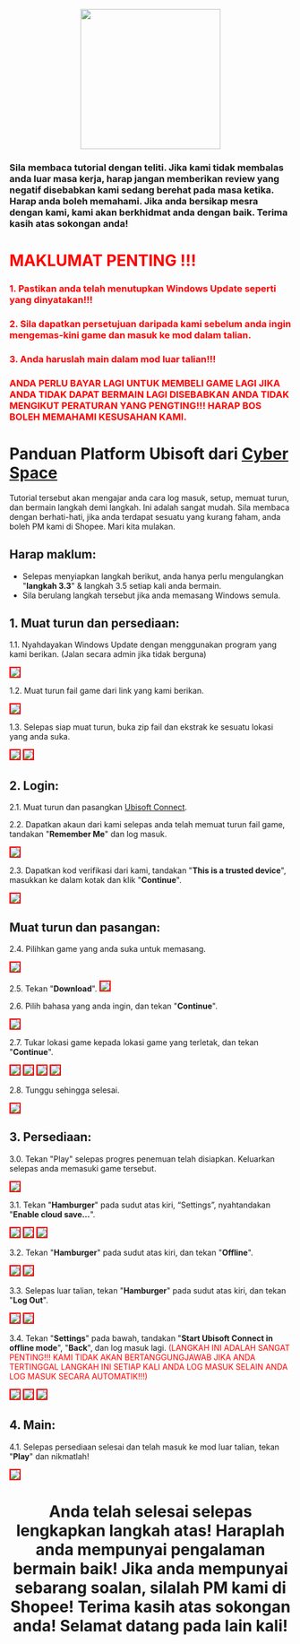 <p align="center">
<img src="https://user-images.githubusercontent.com/91774682/135708227-fefb44fa-ae60-4d5b-8cdf-a68d30176e66.png" width="250" height="250">
</p>

### Sila membaca tutorial dengan teliti. Jika kami tidak membalas anda luar masa kerja, harap jangan memberikan review yang negatif disebabkan kami sedang berehat pada masa ketika. Harap anda boleh memahami. Jika anda bersikap mesra dengan kami, kami akan berkhidmat anda dengan baik. Terima kasih atas sokongan anda! 
 
# <span style="color: red;">MAKLUMAT PENTING !!!</span>
### <span style="color: red;">1. Pastikan anda telah menutupkan Windows Update seperti yang dinyatakan!!!</span>
### <span style="color: red;">2. Sila dapatkan persetujuan daripada kami sebelum anda ingin mengemas-kini game dan masuk ke mod dalam talian.</span>
### <span style="color: red;">3. Anda haruslah main dalam mod luar talian!!!</span>
  
### <span style="color: red;">ANDA PERLU BAYAR LAGI UNTUK MEMBELI GAME LAGI JIKA ANDA TIDAK DAPAT BERMAIN LAGI DISEBABKAN ANDA TIDAK MENGIKUT PERATURAN YANG PENGTING!!! HARAP BOS BOLEH MEMAHAMI KESUSAHAN KAMI.</span>

# Panduan Platform Ubisoft dari [Cyber Space](https://shopee.com.my/cyberspace1902)
Tutorial tersebut akan mengajar anda cara log masuk, setup, memuat turun, dan bermain langkah demi langkah. Ini adalah sangat mudah. Sila membaca dengan berhati-hati, jika anda terdapat sesuatu yang kurang faham, anda boleh PM kami di Shopee. Mari kita mulakan.
 
## Harap maklum:
* Selepas menyiapkan langkah berikut, anda hanya perlu mengulangkan "**langkah 3.3**" & langkah 3.5 setiap kali anda bermain.
* Sila berulang langkah tersebut jika anda memasang Windows semula.

## 1. Muat turun dan persediaan:
1.1. Nyahdayakan Windows Update dengan menggunakan program yang kami berikan. (Jalan secara admin jika tidak berguna)
 
<img src="https://user-images.githubusercontent.com/91774682/136052890-bc2c4922-56f2-4c3e-acad-333cd9d764eb.jpg" style="border: 2px solid red" />

1.2. Muat turun fail game dari link yang kami berikan.
 
<img src="https://user-images.githubusercontent.com/91774682/136052997-3e5f2959-a756-4929-9bd0-6dc2c61ec75b.jpg" style="border: 2px solid red" />

1.3. Selepas siap muat turun, buka zip fail dan ekstrak ke sesuatu lokasi yang anda suka.
 
<img src="https://user-images.githubusercontent.com/91774682/136053318-f6dee91c-d7a7-49bd-9451-2a1766924410.jpg" style="border: 2px solid red" />
 
<img src="https://user-images.githubusercontent.com/91774682/136053311-a0b6bd98-77c3-47b3-a1b4-771fcb407300.jpg" style="border: 2px solid red" />

## 2. Login: 

2.1. Muat turun dan pasangkan [Ubisoft Connect](https://ubi.li/4vxt9).

2.2. Dapatkan akaun dari kami selepas anda telah memuat turun fail game, tandakan "**Remember Me**" dan log masuk.
 
 <img src="https://user-images.githubusercontent.com/91774682/136053934-51f379c8-ab44-4499-9c5d-b20f544f5099.jpg" style="border: 2px solid red" />

2.3. Dapatkan kod verifikasi dari kami, tandakan "**This is a trusted device**", masukkan ke dalam kotak dan klik "**Continue**".

<img src="https://user-images.githubusercontent.com/91774682/136054439-05405167-d25a-49ba-a24d-67097eabd818.jpg" style="border: 2px solid red" />

## Muat turun dan pasangan: 

2.4. Pilihkan game yang anda suka untuk memasang.

 <img src="https://user-images.githubusercontent.com/91774682/136054601-281129d6-0a4f-4d4f-91ce-cc30bf1b861d.jpg" style="border: 2px solid red" />

2.5. Tekan "**Download**".
<img src="https://user-images.githubusercontent.com/91774682/136056535-ade34cc5-011b-415f-8611-0746f528abe3.jpg" style="border: 2px solid red" />

2.6. Pilih bahasa yang anda ingin, dan tekan "**Continue**".
 
<img src="https://user-images.githubusercontent.com/91774682/136056690-2abf15d3-2177-489a-a56a-5c4a25780767.jpg" style="border: 2px solid red" />

2.7. Tukar lokasi game kepada lokasi game yang terletak, dan tekan "**Continue**".
 
<img src="https://user-images.githubusercontent.com/91774682/136056941-f5ac543a-2cd0-438d-871d-f12846aa8f5f.jpg" style="border: 2px solid red" />
 
 <img src="https://user-images.githubusercontent.com/91774682/136056945-9298fea8-816e-4fae-9079-4ff0a8276967.jpg" style="border: 2px solid red" />
 
 <img src="https://user-images.githubusercontent.com/91774682/136056936-7ff3c4be-fcf5-4c19-bc04-f490897d8fd0.jpg" style="border: 2px solid red" />
 
 <img src="https://user-images.githubusercontent.com/91774682/136057008-d15126c3-2300-4c5b-82ba-599ece0f66d5.jpg" style="border: 2px solid red" />

2.8. Tunggu sehingga selesai.

<img src="https://user-images.githubusercontent.com/91774682/136057112-3ff1f3a1-6a8c-479e-a99e-12e2580e602a.jpg" style="border: 2px solid red" />

## 3. Persediaan:

3.0. Tekan "Play" selepas progres penemuan telah disiapkan. Keluarkan selepas anda memasuki game tersebut.

<img src="https://user-images.githubusercontent.com/91774682/136671306-633b9dbd-1323-4af5-9341-ebc3c7d96f8b.jpg" style="border: 2px solid red" />

3.1. Tekan "**Hamburger**" pada sudut atas kiri, “Settings”, nyahtandakan "**Enable cloud save…**".
 
 <img src="https://user-images.githubusercontent.com/91774682/136181202-344ab70c-03fd-45c0-b5cf-374f11f94f9a.jpg" style="border: 2px solid red" />
 
<img src="https://user-images.githubusercontent.com/91774682/136085890-76fb7199-6766-417c-8aaf-cd7e8b469299.jpg" style="border: 2px solid red" />

<img src="https://user-images.githubusercontent.com/91774682/136060097-7a5f2f5c-9fac-4445-aaba-56cd31b3a4dd.jpg" style="border: 2px solid red" />

3.2. Tekan "**Hamburger**" pada sudut atas kiri, dan tekan "**Offline**".
 
 <img src="https://user-images.githubusercontent.com/91774682/136181202-344ab70c-03fd-45c0-b5cf-374f11f94f9a.jpg" style="border: 2px solid red" />

<img src="https://user-images.githubusercontent.com/91774682/136180553-b58d0637-956d-44ed-9c3b-23b427a3a293.jpg" style="border: 2px solid red" />
 
3.3. Selepas luar talian, tekan "**Hamburger**" pada sudut atas kiri, dan tekan "**Log Out**".
 
 <img src="https://user-images.githubusercontent.com/91774682/136181202-344ab70c-03fd-45c0-b5cf-374f11f94f9a.jpg" style="border: 2px solid red" />
 
<img src="https://user-images.githubusercontent.com/91774682/136060515-c96b1d69-c62f-43f4-8e89-a2abe997f818.jpg" style="border: 2px solid red" />

3.4. Tekan "**Settings**" pada bawah, tandakan "**Start Ubisoft Connect in offline mode**", "**Back**", dan log masuk lagi. <span style="color: red;">(LANGKAH INI ADALAH SANGAT PENTING!!! KAMI TIDAK AKAN BERTANGGUNGJAWAB JIKA ANDA TERTINGGAL LANGKAH INI SETIAP KALI ANDA LOG MASUK SELAIN ANDA LOG MASUK SECARA AUTOMATIK!!!)</span>
 
<img src="https://user-images.githubusercontent.com/91774682/136086623-2ddb7a8f-d918-4518-ae32-5ae455af094c.jpg" style="border: 2px solid red" />
 
<img src="https://user-images.githubusercontent.com/91774682/136086847-82b55b26-7292-4c8e-a8e0-0db97f33d6b0.jpg" style="border: 2px solid red" />
 
<img src="https://user-images.githubusercontent.com/91774682/136053934-51f379c8-ab44-4499-9c5d-b20f544f5099.jpg" style="border: 2px solid red" />
 
 ## 4. Main: 
 
 4.1. Selepas persediaan selesai dan telah masuk ke mod luar talian, tekan "**Play**" dan nikmatlah!
 
 <img src="https://user-images.githubusercontent.com/91774682/136086534-c7bd293a-b413-4f4a-a028-99983fc991ea.jpg" style="border: 2px solid red" />

<h2></h2>

<center> <h1>Anda telah selesai selepas lengkapkan langkah atas! Haraplah anda mempunyai pengalaman bermain baik! Jika anda mempunyai sebarang soalan, silalah PM kami di Shopee! Terima kasih atas sokongan anda! Selamat datang pada lain kali!</h1> </center>

